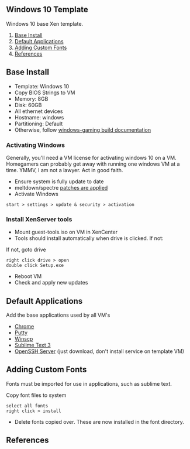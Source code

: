 Windows 10 Template
-------------------
Windows 10 base Xen template.

1. [Base Install](#base-install)
2. [Default Applications](#default-applications)
5. [Adding Custom Fonts](#adding-custom-fonts)
6. [References](#references)

Base Install
------------
* Template: Windows 10
* Copy BIOS Strings to VM
* Memory: 8GB
* Disk: 60GB
* All ethernet devices
* Hostname: windows
* Partitioning: Default
* Otherwise, follow [windows-gaming build documentation][1]

### Activating Windows
Generally, you'll need a VM license for activating windows 10 on a VM. 
Homegamers can probably get away with running one windows VM at a time. YMMV, I
am not a lawyer. Act in good faith.

* Ensure system is fully update to date
* meltdown/spectre [patches are applied][2]
* Activate Windows

```
start > settings > update & security > activation
```

### Install XenServer tools
* Mount guest-tools.iso on VM in XenCenter
* Tools should install automatically when drive is clicked. If not:

If not, goto drive
```
right click drive > open
double click Setup.exe
```

* Reboot VM
* Check and apply new updates

Default Applications
--------------------
Add the base applications used by all VM's

* [Chrome](https://www.google.com/chrome/)
* [Putty](https://www.chiark.greenend.org.uk/~sgtatham/putty/latest.html)
* [Winscp](https://winscp.net/eng/download.php)
* [Sublime Text 3](https://www.sublimetext.com/3)
* [OpenSSH Server][3] (just download, don't install service on template VM)

Adding Custom Fonts
-------------------
Fonts must be imported for use in applications, such as sublime text.

Copy font files to system
```
select all fonts
right click > install
```

* Delete fonts copied over. These are now installed in the font directory.


References
----------
[1]: ../../windows-gaming.md
[2]: ../../windows-gaming.md#securing-windows-installation
[3]: ../../windows-gaming.md#enabling-ssh-access